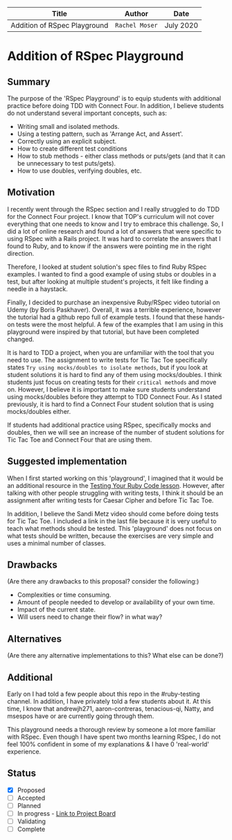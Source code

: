 | Title | Author | Date |
| --- | --- | --- |
| Addition of RSpec Playground | `Rachel Moser` | July 2020 |

# Addition of RSpec Playground

## Summary

The purpose of the 'RSpec Playground' is to equip students with additional practice before doing TDD with Connect Four. In addition, I believe students do not understand several important concepts, such as: 
- Writing small and isolated methods.
- Using a testing pattern, such as 'Arrange Act, and Assert'.
- Correctly using an explicit subject.
- How to create different test conditions
- How to stub methods - either class methods or puts/gets (and that it can be unnecessary to test puts/gets).
- How to use doubles, verifying doubles, etc.

## Motivation

I recently went through the RSpec section and I really struggled to do TDD for the Connect Four project. I know that TOP's curriculum will not cover everything that one needs to know and I try to embrace this challenge. So, I did a lot of online research and found a lot of answers that were specific to using RSpec with a Rails project. It was hard to correlate the answers that I found to Ruby, and to know if the answers were pointing me in the right direction. 

Therefore, I looked at student solution's spec files to find Ruby RSpec examples. I wanted to find a good example of using stubs or doubles in a test, but after looking at multiple student's projects, it felt like finding a needle in a haystack. 

Finally, I decided to purchase an inexpensive Ruby/RSpec video tutorial on Udemy (by Boris Paskhaver). Overall, it was a terrible experience, however the tutorial had a github repo full of example tests. I found that these hands-on tests were the most helpful. A few of the examples that I am using in this playground were inspired by that tutorial, but have been completed changed.

It is hard to TDD a project, when you are unfamiliar with the tool that you need to use. The assignment to write tests for Tic Tac Toe specifically states `Try using mocks/doubles to isolate methods`, but if you look at student solutions it is hard to find any of them using mocks/doubles. I think students just focus on creating tests for their `critical methods` and move on. However, I believe it is important to make sure students understand using mocks/doubles before they attempt to TDD Connect Four. As I stated previously, it is hard to find a Connect Four student solution that is using mocks/doubles either. 

If students had additional practice using RSpec, specifically mocks and doubles, then we will see an increase of the number of student solutions for Tic Tac Toe and Connect Four that are using them. 

## Suggested implementation

When I first started working on this 'playground', I imagined that it would be an additional resource in the [Testing Your Ruby Code lesson](https://www.theodinproject.com/courses/ruby-programming/lessons/testing-your-ruby-code). However, after talking with other people struggling with writing tests, I think it should be an assignment after writing tests for Caesar Cipher and before Tic Tac Toe. 

In addition, I believe the Sandi Metz video should come before doing tests for Tic Tac Toe. I included a link in the last file because it is very useful to teach what methods should be tested. This 'playground' does not focus on what tests should be written, because the exercises are very simple and uses a minimal number of classes. 

## Drawbacks

(Are there any drawbacks to this proposal? consider the following:)

- Complexities or time consuming.
- Amount of people needed to develop or availability of your own time.
- Impact of the current state.
- Will users need to change their flow? in what way?

## Alternatives

(Are there any alternative implementations to this? What else can be done?)

## Additional

Early on I had told a few people about this repo in the #ruby-testing channel. In addition, I have privately told a few students about it. At this time, I know that andrewjh271, aaron-contreras, tenacious-qi, Natty, and msespos have or are currently going through them.

This playground needs a thorough review by someone a lot more familiar with RSpec. Even though I have spent two months learning RSpec, I do not feel 100% confident in some of my explanations & I have 0 'real-world' experience.

## Status
- [x] Proposed
- [ ] Accepted
- [ ] Planned
- [ ] In progress - [Link to Project Board](https;//github.com)
- [ ] Validating
- [ ] Complete
